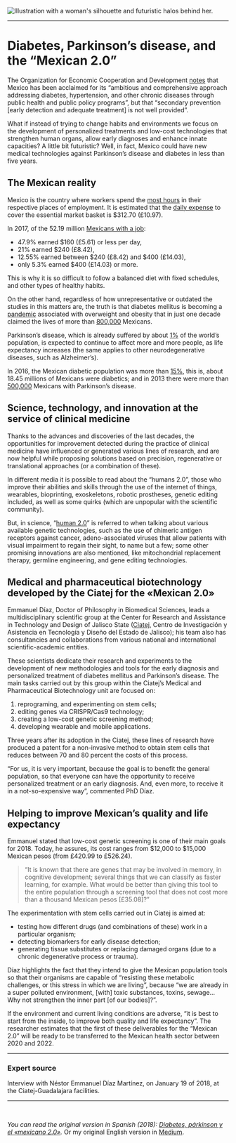 ![Illustration with a woman's silhouette and futuristic halos behind her.](https://miro.medium.com/max/1400/1*sqClZR5hZ6eZdNhSFNQwIA.png "Ciatej scientists work in technologies for technologically-enhanced Mexicans 2.0")  
***
# Diabetes, Parkinson’s disease, and the “Mexican 2.0”
The Organization for Economic Cooperation and Development [notes] that Mexico has been acclaimed for its “ambitious and comprehensive approach addressing diabetes, hypertension, and other chronic diseases through public health and public policy programs”, but that “secondary prevention [early detection and adequate treatment] is not well provided”.  
  
What if instead of trying to change habits and environments we focus on the development of personalized treatments and low-cost technologies that strengthen human organs, allow early diagnoses and enhance innate capacities? A little bit futuristic? Well, in fact, Mexico could have new medical technologies against Parkinson’s disease and diabetes in less than five years.  

## The Mexican reality
Mexico is the country where workers spend the [most hours] in their respective places of employment. It is estimated that the [daily expense] to cover the essential market basket is $312.70 (£10.97).  
  
In 2017, of the 52.19 million [Mexicans with a job]:
* 47.9% earned $160 (£5.61) or less per day,
* 21% earned $240 (£8.42),
* 12.55% earned between $240 (£8.42) and $400 (£14.03),
* only 5.3% earned $400 (£14.03) or more.  
  
This is why it is so difficult to follow a balanced diet with fixed schedules, and other types of healthy habits.  

On the other hand, regardless of how unrepresentative or outdated the studies in this matters are, the truth is that diabetes mellitus is becoming a [pandemic] associated with overweight and obesity that in just one decade claimed the lives of more than [800,000] Mexicans.  

Parkinson’s disease, which is already suffered by about [1%] of the world’s population, is expected to continue to affect more and more people, as life expectancy increases (the same applies to other neurodegenerative diseases, such as Alzheimer’s).  
  
In 2016, the Mexican diabetic population was more than [15%], this is, about 18.45 millions of Mexicans were diabetics; and in 2013 there were more than [500,000] Mexicans with Parkinson’s disease.  
  
## Science, technology, and innovation at the service of clinical medicine
Thanks to the advances and discoveries of the last decades, the opportunities for improvement detected during the practice of clinical medicine have influenced or generated various lines of research, and are now helpful while proposing solutions based on precision, regenerative or translational approaches (or a combination of these).  
  
In different media it is possible to read about the “humans 2.0”, those who improve their abilities and skills through the use of the internet of things, wearables, bioprinting, exoskeletons, robotic prostheses, genetic editing included, as well as some quirks (which are unpopular with the scientific community).  
  
But, in science, “[human 2.0]” is referred to when talking about various available genetic technologies, such as the use of chimeric antigen receptors against cancer, adeno-associated viruses that allow patients with visual impairment to regain their sight, to name but a few; some other promising innovations are also mentioned, like mitochondrial replacement therapy, germline engineering, and gene editing technologies.  
  
## Medical and pharmaceutical biotechnology developed by the Ciatej for the «Mexican 2.0»
Emmanuel Díaz, Doctor of Philosophy in Biomedical Sciences, leads a multidisciplinary scientific group at the Center for Research and Assistance in Technology and Design of Jalisco State ([Ciatej], Centro de Investigación y Asistencia en Tecnología y Diseño del Estado de Jalisco); his team also has consultancies and collaborations from various national and international scientific-academic entities.  
  
These scientists dedicate their research and experiments to the development of new methodologies and tools for the early diagnosis and personalized treatment of diabetes mellitus and Parkinson’s disease. The main tasks carried out by this group within the Ciatej’s Medical and Pharmaceutical Biotechnology unit are focused on:  
1. reprograming, and experimenting on stem cells;
2. editing genes via CRISPR/Cas9 technology;
3. creating a low-cost genetic screening method;
4. developing wearable and mobile applications.
  
Three years after its adoption in the Ciatej, these lines of research have produced a patent for a non-invasive method to obtain stem cells that reduces between 70 and 80 percent the costs of this process.  

“For us, it is very important, because the goal is to benefit the general population, so that everyone can have the opportunity to receive personalized treatment or an early diagnosis. And, even more, to receive it in a not-so-expensive way”, commented PhD Díaz.  

## Helping to improve Mexican’s quality and life expectancy
Emmanuel stated that low-cost genetic screening is one of their main goals for 2018. Today, he assures, its cost ranges from $12,000 to $15,000 Mexican pesos (from £420.99 to £526.24).  

> “It is known that there are genes that may be involved in memory, in cognitive development; several things that we can classify as faster learning, for example. What would be better than giving this tool to the entire population through a screening tool that does not cost more than a thousand Mexican pesos [£35.08]?”  
  
The experimentation with stem cells carried out in Ciatej is aimed at:
* testing how different drugs (and combinations of these) work in a particular organism;
* detecting biomarkers for early disease detection;
* generating tissue substitutes or replacing damaged organs (due to a chronic degenerative process or trauma).  
  
Díaz highlights the fact that they intend to give the Mexican population tools so that their organisms are capable of “resisting these metabolic challenges, or this stress in which we are living”, because “we are already in a super polluted environment, [with] toxic substances, toxins, sewage… Why not strengthen the inner part [of our bodies]?”.
  
If the environment and current living conditions are adverse, “it is best to start from the inside, to improve both quality and life expectancy”. The researcher estimates that the first of these deliverables for the “Mexican 2.0” will be ready to be transferred to the Mexican health sector between 2020 and 2022.  
***
### Expert source
Interview with Néstor Emmanuel Díaz Martínez, on January 19 of 2018, at the Ciatej-Guadalajara facilities.  
***  
<br>  

*You can read the original version in Spanish (2018): [Diabetes, párkinson y el «mexicano 2.0»].*
Or my original English version in [Medium].
<br>

[notes]: https://www.oecd.org/health/health-systems/OECD-Reviews-of-Health-Systems-Mexico-2016-Assessment-and-recommendations-Spanish.pdf
[most hours]: (https://data.oecd.org/emp/hours-worked.htm)
[daily expense]: (http://internet.contenidos.inegi.org.mx/contenidos/productos/prod_serv/contenidos/espanol/bvinegi/productos/nueva_estruc/promo/presentacion_resultados_enigh2016.pdf)
[Mexicans with a job]: (http://mexicosocial.org/index.php/81-arts-destacados-home/254-mas-empleos-menos-salarios)
[pandemic]: (http://www.fundaciondiabetes.org/prevencion/noticia/13591/la-diabetes-sera-pandemia-en-el-ano-2030)
[800,000]: (http://www.mexicosocial.org/index.php/81-arts-destacados-home/277-garantizar-el-derecho-a-la-alimentacion)
[1%]: (http://www.epda.eu.com/about-parkinson-s/what-is-parkinsons/)
[15%]: (https://www.oecd.org/health/health-systems/OECD-Reviews-of-Health-Systems-Mexico-2016-Assessment-and-recommendations-Spanish.pdf)
[500,000]: (http://udg.mx/es/noticia/mexico-tiene-mas-de-500-mil-casos-de-parkinson-registrados)
[human 2.0]: (https://www.nature.com/articles/nbt.4018)
[Ciatej]: (https://www.ciatej.mx/)
[Diabetes, párkinson y el «mexicano 2.0»]: (https://soloesciencia.com/2018/03/13/diabetes-parkinson-y-el-mexicano-2-0/)
[Medium]: (https://mariabelemruizmendoza.medium.com/diabetes-parkinsons-disease-and-the-mexican-2-0-5e6270ff9ee9)